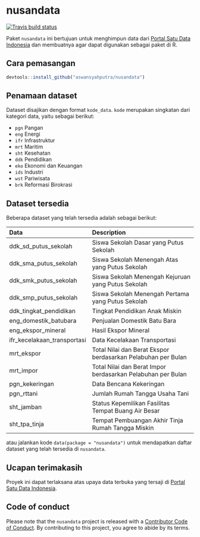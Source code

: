 
# nusandata

[![Travis build
status](https://travis-ci.org/aswansyahputra/nusandata.svg?branch=master)](https://travis-ci.org/aswansyahputra/nusandata)

Paket `nusandata` ini bertujuan untuk menghimpun data dari [Portal Satu
Data Indonesia](https://data.go.id/) dan membuatnya agar dapat digunakan
sebagai paket di R.

## Cara pemasangan

``` r
devtools::install_github("aswansyahputra/nusandata")
```

## Penamaan dataset

Dataset disajikan dengan format `kode_data`. `kode` merupakan singkatan
dari kategori data, yaitu sebagai berikut:

  - `pgn` Pangan
  - `eng` Energi
  - `ifr` Infrastruktur
  - `mrt` Maritim
  - `sht` Kesehatan
  - `ddk` Pendidikan
  - `eko` Ekonomi dan Keuangan
  - `ids` Industri
  - `wst` Pariwisata
  - `brk` Reformasi Birokrasi

## Dataset tersedia

Beberapa dataset yang telah tersedia adalah sebagai
berikut:

| Data                          | Description                                                  |
| :---------------------------- | :----------------------------------------------------------- |
| ddk\_sd\_putus\_sekolah       | Siswa Sekolah Dasar yang Putus Sekolah                       |
| ddk\_sma\_putus\_sekolah      | Siswa Sekolah Menengah Atas yang Putus Sekolah               |
| ddk\_smk\_putus\_sekolah      | Siswa Sekolah Menengah Kejuruan yang Putus Sekolah           |
| ddk\_smp\_putus\_sekolah      | Siswa Sekolah Menengah Pertama yang Putus Sekolah            |
| ddk\_tingkat\_pendidikan      | Tingkat Pendidikan Anak Miskin                               |
| eng\_domestik\_batubara       | Penjualan Domestik Batu Bara                                 |
| eng\_ekspor\_mineral          | Hasil Ekspor Mineral                                         |
| ifr\_kecelakaan\_transportasi | Data Kecelakaan Transportasi                                 |
| mrt\_ekspor                   | Total Nilai dan Berat Ekspor berdasarkan Pelabuhan per Bulan |
| mrt\_impor                    | Total Nilai dan Berat Impor berdasarkan Pelabuhan per Bulan  |
| pgn\_kekeringan               | Data Bencana Kekeringan                                      |
| pgn\_rttani                   | Jumlah Rumah Tangga Usaha Tani                               |
| sht\_jamban                   | Status Kepemilikan Fasilitas Tempat Buang Air Besar          |
| sht\_tpa\_tinja               | Tempat Pembuangan Akhir Tinja Rumah Tangga Miskin            |

atau jalankan kode `data(package = "nusandata")` untuk mendapatkan
daftar dataset yang telah tersedia di `nusandata`.

## Ucapan terimakasih

Proyek ini dapat terlaksana atas upaya data terbuka yang tersaji di
[Portal Satu Data Indonesia](https://data.go.id).

## Code of conduct

Please note that the `nusandata` project is released with a [Contributor
Code of Conduct](CODE_OF_CONDUCT.md). By contributing to this project,
you agree to abide by its terms.
